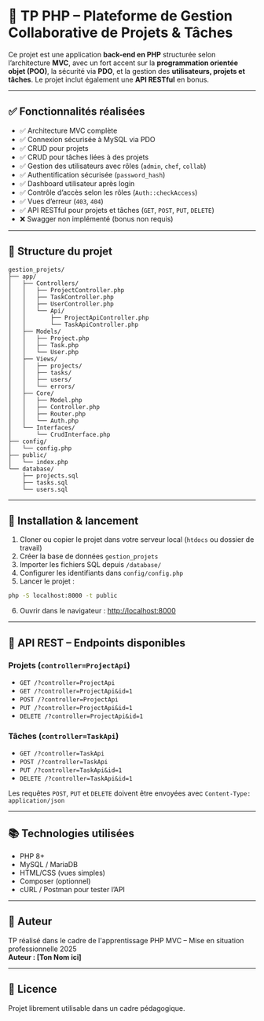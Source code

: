 # 📁 TP PHP – Plateforme de Gestion Collaborative de Projets & Tâches

Ce projet est une application **back-end en PHP** structurée selon l’architecture **MVC**, avec un fort accent sur la **programmation orientée objet (POO)**, la sécurité via **PDO**, et la gestion des **utilisateurs, projets et tâches**. Le projet inclut également une **API RESTful** en bonus.

---

## ✅ Fonctionnalités réalisées

- ✅ Architecture MVC complète
- ✅ Connexion sécurisée à MySQL via PDO
- ✅ CRUD pour projets
- ✅ CRUD pour tâches liées à des projets
- ✅ Gestion des utilisateurs avec rôles (`admin`, `chef`, `collab`)
- ✅ Authentification sécurisée (`password_hash`)
- ✅ Dashboard utilisateur après login
- ✅ Contrôle d’accès selon les rôles (`Auth::checkAccess`)
- ✅ Vues d’erreur (`403`, `404`)
- ✅ API RESTful pour projets et tâches (`GET`, `POST`, `PUT`, `DELETE`)
- ❌ Swagger non implémenté (bonus non requis)

---

## 🧱 Structure du projet

```
gestion_projets/
├── app/
│   ├── Controllers/
│   │   ├── ProjectController.php
│   │   ├── TaskController.php
│   │   ├── UserController.php
│   │   └── Api/
│   │       ├── ProjectApiController.php
│   │       └── TaskApiController.php
│   ├── Models/
│   │   ├── Project.php
│   │   ├── Task.php
│   │   └── User.php
│   ├── Views/
│   │   ├── projects/
│   │   ├── tasks/
│   │   ├── users/
│   │   └── errors/
│   ├── Core/
│   │   ├── Model.php
│   │   ├── Controller.php
│   │   ├── Router.php
│   │   └── Auth.php
│   └── Interfaces/
│       └── CrudInterface.php
├── config/
│   └── config.php
├── public/
│   └── index.php
└── database/
    ├── projects.sql
    ├── tasks.sql
    └── users.sql
```

---

## 🚀 Installation & lancement

1. Cloner ou copier le projet dans votre serveur local (`htdocs` ou dossier de travail)
2. Créer la base de données `gestion_projets`
3. Importer les fichiers SQL depuis `/database/`
4. Configurer les identifiants dans `config/config.php`
5. Lancer le projet :

```bash
php -S localhost:8000 -t public
```

6. Ouvrir dans le navigateur : [http://localhost:8000](http://localhost:8000)

---

## 🔄 API REST – Endpoints disponibles

### Projets (`controller=ProjectApi`)
- `GET /?controller=ProjectApi`
- `GET /?controller=ProjectApi&id=1`
- `POST /?controller=ProjectApi`
- `PUT /?controller=ProjectApi&id=1`
- `DELETE /?controller=ProjectApi&id=1`

### Tâches (`controller=TaskApi`)
- `GET /?controller=TaskApi`
- `POST /?controller=TaskApi`
- `PUT /?controller=TaskApi&id=1`
- `DELETE /?controller=TaskApi&id=1`

Les requêtes `POST`, `PUT` et `DELETE` doivent être envoyées avec `Content-Type: application/json`

---

## 📚 Technologies utilisées

- PHP 8+
- MySQL / MariaDB
- HTML/CSS (vues simples)
- Composer (optionnel)
- cURL / Postman pour tester l’API

---

## 👤 Auteur

TP réalisé dans le cadre de l'apprentissage PHP MVC – Mise en situation professionnelle 2025  
**Auteur : [Ton Nom ici]**

---

## 📄 Licence

Projet librement utilisable dans un cadre pédagogique.